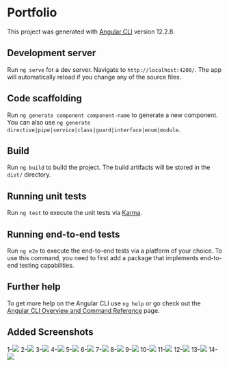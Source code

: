 # Portfolio

This project was generated with [Angular CLI](https://github.com/angular/angular-cli) version 12.2.8.

## Development server

Run `ng serve` for a dev server. Navigate to `http://localhost:4200/`. The app will automatically reload if you change any of the source files.

## Code scaffolding

Run `ng generate component component-name` to generate a new component. You can also use `ng generate directive|pipe|service|class|guard|interface|enum|module`.

## Build

Run `ng build` to build the project. The build artifacts will be stored in the `dist/` directory.

## Running unit tests

Run `ng test` to execute the unit tests via [Karma](https://karma-runner.github.io).

## Running end-to-end tests

Run `ng e2e` to execute the end-to-end tests via a platform of your choice. To use this command, you need to first add a package that implements end-to-end testing capabilities.

## Further help

To get more help on the Angular CLI use `ng help` or go check out the [Angular CLI Overview and Command Reference](https://angular.io/cli) page.

## Added Screenshots
1-<img src="https://user-images.githubusercontent.com/49411072/151014870-aa7bb069-675b-4e1f-a4e9-a91c3ad9771b.png">
2-<img src="https://user-images.githubusercontent.com/49411072/151014877-ad5eddee-22bf-4e4a-b8a9-c3197d991bf1.png">
3-<img src="https://user-images.githubusercontent.com/49411072/151014889-a62bb141-e67f-4ddd-a4db-8d5a7b75e34a.png">
4-<img src="https://user-images.githubusercontent.com/49411072/151014892-5fb42e6f-a564-4112-bf7c-d2704bc95841.png">
5-<img src="https://user-images.githubusercontent.com/49411072/151014896-5628f547-bd8a-4e4f-a536-9a1a20196fe6.png">
6-<img src="https://user-images.githubusercontent.com/49411072/151014899-dbead0b4-ef62-4f6a-bfb9-0dd3865956b1.png">
7-<img src="https://user-images.githubusercontent.com/49411072/151014908-219d831b-e0af-4689-9a6b-d5886a8163f0.png">
8-<img src="https://user-images.githubusercontent.com/49411072/151014911-a6a31fd1-7c84-41a4-b7ec-d3d0ab78b068.png">
9-<img src="https://user-images.githubusercontent.com/49411072/151014914-67af04e5-2156-4117-b39a-610a7431e1c5.png">
10-<img src="https://user-images.githubusercontent.com/49411072/151014917-aedf4c9b-4c96-4592-8cf6-a533fae3d555.png">
11-<img src="https://user-images.githubusercontent.com/49411072/151014920-3cea2528-aedd-40ad-a352-8b7766457e7e.png">
12-<img src="https://user-images.githubusercontent.com/49411072/151014923-79129b38-d5bc-4b00-973e-258bdebabb95.png">
13-<img src="https://user-images.githubusercontent.com/49411072/151014926-3925004b-a424-49dd-b049-051fa1fc00e0.png">
14-<img src="https://user-images.githubusercontent.com/49411072/151014934-ff9d6325-3088-4970-b3af-2e48e109c97d.png">
